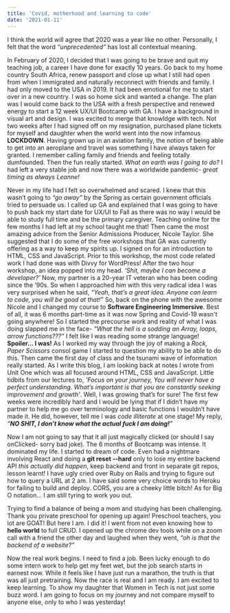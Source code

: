 ```yaml
---
title: 'Covid, motherhood and learning to code'
date: '2021-01-11'
---
```


I think the world will agree that 2020 was a year like no other. Personally, I felt that the word *“unprecedented”* has lost all contextual meaning. 

In February of 2020, I decided that I was going to be brave and quit my teaching job, a career I have done for exactly 10 years. Go back to my home country South Africa, renew passport and close up what I still had open from when I immigrated and naturally reconnect with friends and family. I had only moved to the USA in 2019. It had been emotional for me to start over in a new country. I was so home sick and wanted a change. The plan was I would come back to the USA with a fresh perspective and renewed energy to start a 12 week UX/UI Bootcamp with GA. I have a background in visual art and design. I was excited to merge that knowldge with tech. Not two weeks after I had signed off on my resignation, purchased plane tickets for myself and daughter when the world went into the now infamous **LOCKDOWN**. Having grown up in an aviation family, the notion of being able to get into an aeroplane and travel was something I have always taken for granted. I remember calling family and friends and feeling totally dumfounded. Then the fun really started. *What on earth was I going to do?* I had left a very stable job and now there was a worldwide pandemic- *great timing as always Leanne!*


Never in my life had I felt so overwhelmed and scared. I knew that this wasn’t going to *“go away”* by the Spring as certain government officials tried to persuade us. I called up GA and explained that I was going to have to push back my start date for UX/UI to Fall as there was no way I would be able to study full time and be the primary caregiver. Teaching online for the few months I had left at my school taught me that! Then came the most amazing advice from the Senior Admissions Producer, Nicole Taylor. She suggested that I do some of the free workshops that GA was currently offering as a way to keep my spirits up. I signed on for an introduction to HTML, CSS and JavaScript. Prior to this workshop, the most code related work I had done was with Divvy for WordPress! 
After the two hour workshop, an idea popped into my head. *‘Shit, maybe I can become a developer?’* Now, my partner is a 20-year IT veteran who has been coding since the ’90s. So when I approached him with this very radical idea I was very surprised when he said, *“Yeah, that’s a great idea. Anyone can learn to code, you will be good at that!”* So, back on the phone with the awesome Nicole and I changed my course to **Software Engineering Immersive**. Best of all, it was 6 months part-time as it was now Spring and Covid-19 wasn't going anywhere! So I started the precourse work and reality of what I was doing slapped me in the face- *“What the hell is a sodding an Array, loops, arrow functions???”* I felt like I was reading some strange language! **Spoiler... I was!** As I worked my way through the joy of making a *Rock, Paper Scissors* consol game I started to question my ability to be able to do this. Then came the first day of class and the tsunami wave of information really started. As I write this blog, I am looking back at notes I wrote from Unit One which was all focused around HTML, CSS and JavaScript. Little tidbits from our lectures to, *'Focus on your journey, You will never have a perfect understanding. What’s important is that you are constantly seeking improvement and growth'*. Well, I was growing that’s for sure! The first few weeks were incredibly hard and I would be lying that if I didn’t have my partner to help me go over terminology and basic functions I wouldn’t have made it. He did, however, tell me I was *code illiterate* at one stage! My reply, *“**NO SHIT, I don’t know what the actual fuck I am doing!**”* 

Now I am not going to say that it all just magically clicked (or should I say onClicked- sorry bad joke). The 6 months of Bootcamp was intense. It dominated my life. I started to dream of code. Even had a nightmare involving React and doing a **git reset --hard** only to lose my entire backend API *this actually did happen*, keep backend and front in separate git repos, lesson learnt! I have ugly cried over Ruby on Rails and trying to figure out how to query a URL at 2 am. I have said some very choice words to Heroku for failing to build and deploy. CORS, you are a cheeky little bitch! As for Big O notation… I am still tyring to work you out.   

Trying to find a balance of being a mom and studying has been challenging. Thank you private preschool for opening up again! Preschool teachers, you lot are GOAT! But here I am. I did it! I went from not even knowing how to **hello world** to full CRUD. I opened up the chrome dev tools while on a zoom call with a friend the other day and laughed when they went, *“oh is that the backend of a website?”* 

Now the real work begins. I need to find a job. Been lucky enough to do some intern work to help get my feet wet, but the job search starts in earnest now. While it feels like I have just run a marathon, the truth is that was all just pretraining. Now the race is real and I am ready. I am excited to keep learning. To show my daughter that Women in Tech is not just some buzz word. I am going to focus on my journey and not compare myself to anyone else, only to who I was yesterday!     
